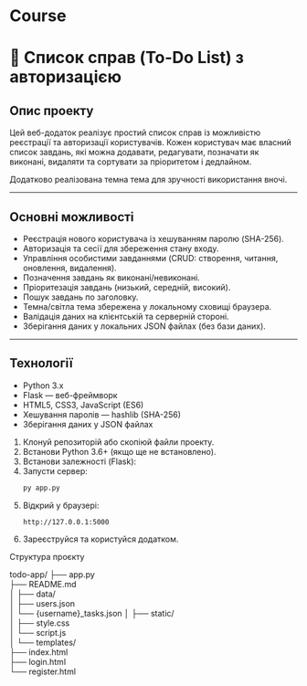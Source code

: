# Course
# 📝 Список справ (To-Do List) з авторизацією

## Опис проекту

Цей веб-додаток реалізує простий список справ із можливістю реєстрації та авторизації користувачів. Кожен користувач має власний список завдань, які можна додавати, редагувати, позначати як виконані, видаляти та сортувати за пріоритетом і дедлайном.

Додатково реалізована темна тема для зручності використання вночі.

---

## Основні можливості

- Реєстрація нового користувача із хешуванням паролю (SHA-256).
- Авторизація та сесії для збереження стану входу.
- Управління особистими завданнями (CRUD: створення, читання, оновлення, видалення).
- Позначення завдань як виконані/невиконані.
- Пріоритезація завдань (низький, середній, високий).
- Пошук завдань по заголовку.
- Темна/світла тема збережена у локальному сховищі браузера.
- Валідація даних на клієнтській та серверній стороні.
- Зберігання даних у локальних JSON файлах (без бази даних).

---

## Технології

- Python 3.x
- Flask — веб-фреймворк
- HTML5, CSS3, JavaScript (ES6)
- Хешування паролів — hashlib (SHA-256)
- Зберігання даних у JSON файлах

1. Клонуй репозиторій або скопіюй файли проекту.
2. Встанови Python 3.6+ (якщо ще не встановлено).
3. Встанови залежності (Flask):
4. Запусти сервер:
    ```bash
    py app.py
    ```
5. Відкрий у браузері:  
    ```
    http://127.0.0.1:5000
    ```
6. Зареєструйся та користуйся додатком.

Структура проєкту

todo-app/
├── app.py                        
├── README.md              
│
├── data/                 
│   ├── users.json         
│   └── {username}_tasks.json 
│
├── static/               
│   ├── style.css          
│   └── script.js          
│
└── templates/             
    ├── index.html         
    ├── login.html        
    └── register.html      
